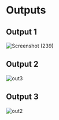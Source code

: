 # Outputs

## Output 1

![Screenshot (239)](https://user-images.githubusercontent.com/94255269/144433893-53034d5d-725c-4f22-aa62-f561a79f7c39.png)

## Output 2

![out3](https://user-images.githubusercontent.com/94118726/144073364-fbec5d54-7aa8-49b3-8a69-fa51d0d2b5e5.jpg)

## Output 3

![out2](https://user-images.githubusercontent.com/94118726/144073341-7fb598c1-40ab-4472-9fda-46da9b9ab729.JPG)


